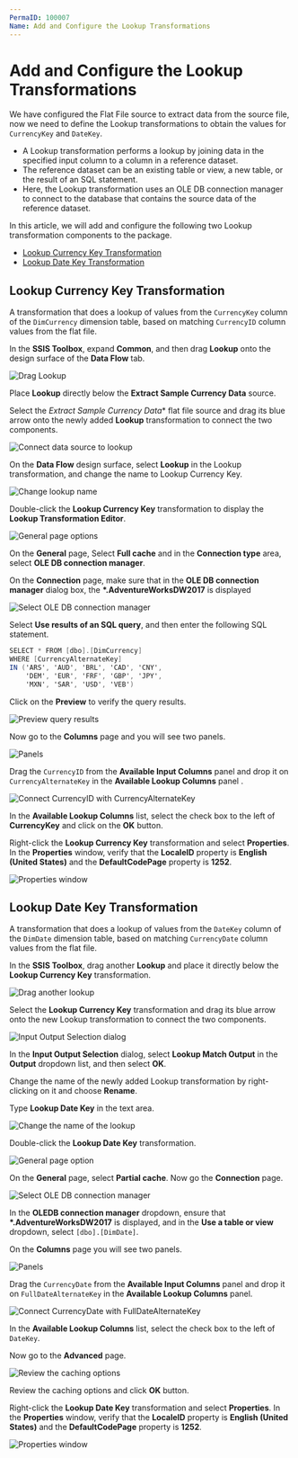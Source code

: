 ```yaml
---
PermaID: 100007
Name: Add and Configure the Lookup Transformations
---
```


# Add and Configure the Lookup Transformations

We have configured the Flat File source to extract data from the source file, now we need to define the Lookup transformations to obtain the values for `CurrencyKey` and `DateKey`. 

 - A Lookup transformation performs a lookup by joining data in the specified input column to a column in a reference dataset. 
 - The reference dataset can be an existing table or view, a new table, or the result of an SQL statement. 
 - Here, the Lookup transformation uses an OLE DB connection manager to connect to the database that contains the source data of the reference dataset.

In this article, we will add and configure the following two Lookup transformation components to the package.

 - [Lookup Currency Key Transformation](#lookup-currency-key-transformation)
 - [Lookup Date Key Transformation](#lookup-date-key-transformation)

## Lookup Currency Key Transformation

A transformation that does a lookup of values from the `CurrencyKey` column of the `DimCurrency` dimension table, based on matching `CurrencyID` column values from the flat file.

In the **SSIS Toolbox**, expand **Common**, and then drag **Lookup** onto the design surface of the **Data Flow** tab. 

<img src="images/lookup-transformations-1.png" alt="Drag Lookup">

Place **Lookup** directly below the **Extract Sample Currency Data** source.

Select the *Extract Sample Currency Data** flat file source and drag its blue arrow onto the newly added **Lookup** transformation to connect the two components.

<img src="images/lookup-transformations-2.png" alt="Connect data source to lookup">

On the **Data Flow** design surface, select **Lookup** in the Lookup transformation, and change the name to Lookup Currency Key.

<img src="images/lookup-transformations-3.png" alt="Change lookup name">

Double-click the **Lookup Currency Key** transformation to display the **Lookup Transformation Editor**.

<img src="images/lookup-transformations-4.png" alt="General page options">

On the **General** page, Select **Full cache** and in the **Connection type** area, select **OLE DB connection manager**.

On the **Connection** page, make sure that in the **OLE DB connection manager** dialog box, the **\*.AdventureWorksDW2017** is displayed

<img src="images/lookup-transformations-5.png" alt="Select OLE DB connection manager">

Select **Use results of an SQL query**, and then enter the following SQL statement.

```csharp
SELECT * FROM [dbo].[DimCurrency]
WHERE [CurrencyAlternateKey]
IN ('ARS', 'AUD', 'BRL', 'CAD', 'CNY',
    'DEM', 'EUR', 'FRF', 'GBP', 'JPY',
    'MXN', 'SAR', 'USD', 'VEB')
```

Click on the **Preview** to verify the query results.

<img src="images/lookup-transformations-6.png" alt="Preview query results">

Now go to the **Columns** page and you will see two panels.

<img src="images/lookup-transformations-7.png" alt="Panels">

Drag the `CurrencyID` from the **Available Input Columns** panel and drop it on `CurrencyAlternateKey` in the **Available Lookup Columns** panel .

<img src="images/lookup-transformations-8.png" alt="Connect CurrencyID with CurrencyAlternateKey">

In the **Available Lookup Columns** list, select the check box to the left of **CurrencyKey** and click on the **OK** button.

Right-click the **Lookup Currency Key** transformation and select **Properties**. In the **Properties** window, verify that the **LocaleID** property is **English (United States)** and the **DefaultCodePage** property is **1252**.

<img src="images/lookup-transformations-9.png" alt="Properties window">

## Lookup Date Key Transformation

A transformation that does a lookup of values from the `DateKey` column of the `DimDate` dimension table, based on matching `CurrencyDate` column values from the flat file.

In the **SSIS Toolbox**, drag another **Lookup** and place it directly below the **Lookup Currency Key** transformation.

<img src="images/lookup-transformations-10.png" alt="Drag another lookup">

Select the **Lookup Currency Key** transformation and drag its blue arrow onto the new Lookup transformation to connect the two components.

<img src="images/lookup-transformations-11.png" alt="Input Output Selection dialog">

In the **Input Output Selection** dialog, select **Lookup Match Output** in the **Output** dropdown list, and then select **OK**.

Change the name of the newly added Lookup transformation by right-clicking on it and choose **Rename**.

Type **Lookup Date Key** in the text area.

<img src="images/lookup-transformations-12.png" alt="Change the name of the lookup">

Double-click the **Lookup Date Key** transformation.

<img src="images/lookup-transformations-13.png" alt="General page option">

On the **General** page, select **Partial cache**. Now go the **Connection** page.

<img src="images/lookup-transformations-14.png" alt="Select OLE DB connection manager">

In the **OLEDB connection manager** dropdown, ensure that **\*.AdventureWorksDW2017** is displayed, and in the **Use a table or view** dropdown, select `[dbo].[DimDate]`.

On the **Columns** page you will see two panels.

<img src="images/lookup-transformations-15.png" alt="Panels">

Drag the `CurrencyDate` from the **Available Input Columns** panel and drop it on `FullDateAlternateKey` in the **Available Lookup Columns** panel.

<img src="images/lookup-transformations-16.png" alt="Connect CurrencyDate with FullDateAlternateKey">

In the **Available Lookup Columns** list, select the check box to the left of `DateKey`.

Now go to the **Advanced** page.

<img src="images/lookup-transformations-17.png" alt="Review the caching options"> 

Review the caching options and click **OK** button.

Right-click the **Lookup Date Key** transformation and select **Properties**. In the **Properties** window, verify that the **LocaleID** property is **English (United States)** and the **DefaultCodePage** property is **1252**.

<img src="images/lookup-transformations-18.png" alt="Properties window"> 
